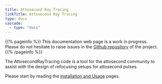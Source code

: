 ```yaml
---
title: Attosecond Ray Tracing
linkTitle: Attosecond Ray Tracing
type: docs
cascade:
  - type: "docs"
---
```


{{% pageinfo %}}
This documentation web page is a work in progress. Please do not hesitate to raise issues in the [Github repository](https://github.com/mightymightys/AttosecondRaytracing) of the project.
{{% /pageinfo %}}

The AttosecondRayTracing code is a tool for the attosecond community to assist with the design of refocusing setups for attosecond pulses.

Please start by reading the [Installation and Usage](/usage) pages.
